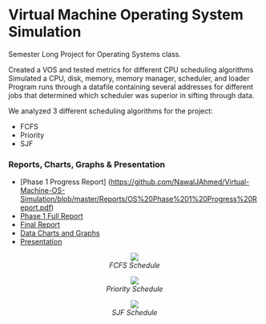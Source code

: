 # Virtual Machine Operating System Simulation

Semester Long Project for Operating Systems class.

Created a VOS and tested metrics for different CPU scheduling algorithms
Simulated a CPU, disk, memory, memory manager, scheduler, and loader
Program runs through a datafile containing several addresses for different jobs
that determined which scheduler was superior in sifting through data.

We analyzed 3 different scheduling algorithms for the project:
- FCFS
- Priority
- SJF

### Reports, Charts, Graphs & Presentation
- [Phase 1 Progress Report] (https://github.com/NawalJAhmed/Virtual-Machine-OS-Simulation/blob/master/Reports/OS%20Phase%201%20Progress%20Report.pdf)
- [Phase 1 Full Report](https://github.com/NawalJAhmed/Virtual-Machine-OS-Simulation/blob/master/Reports/OS%20Phase%201%20Full%20Report.pdf)
- [Final Report](https://github.com/NawalJAhmed/Virtual-Machine-OS-Simulation/blob/master/Reports/OS%20Final%20Report.pdf)
- [Data Charts and Graphs](https://github.com/NawalJAhmed/Virtual-Machine-OS-Simulation/blob/master/Reports/OS%20Data%20Charts%20and%20Graphs.xlsx)
- [Presentation](https://github.com/NawalJAhmed/Virtual-Machine-OS-Simulation/blob/master/Reports/OS%20Presentation%20Spring%202019.pdf)

<p align="center">
  <img src="https://user-images.githubusercontent.com/11577850/66277531-dd191a80-e86d-11e9-94b3-f12929f2786e.gif">
  <br>
  <em> FCFS Schedule
</p>

<p align="center">
  <img src="https://user-images.githubusercontent.com/11577850/66277532-dd191a80-e86d-11e9-9285-b732711f1237.gif">
  <br>
  <em> Priority Schedule
</p>

<p align="center">
  <img src="https://user-images.githubusercontent.com/11577850/66277533-ddb1b100-e86d-11e9-8800-298dba386f3d.gif">
  <br>
  <em> SJF Schedule
</p>
